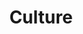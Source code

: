 ---
layout: category
id: culture
permalink: /culture/
title: Culture
nav: true
nav-order: 4
intro: It’s all well and good immersing yourself in gorgeous surroundings, but you’re probably after a little more meat than that; discover the most culturally-charged romantic escapes here...

banner:
  attribution: >
    <a href="#photo-link">Photo</a> by username / <a rel="nofollow" href="https://creativecommons.org/licenses/by/2.0/">CC BY</a>

feature:
  id: nuremberg
  title: Nuremberg
  description: Once the chosen seat of German kings, Nuremberg has always been a rather significant city in Germany's history. The cultural riches are evident; magnificent churches, rows of painted medieval buildings and a vast castle add a fairytale touch to any sightseeing wander. Treasures fill the city’s esteemed museums and galleries, steeped in a culture of flourishing arts – Albrecht Dürer lived here, one of the most significant Renaissance artists outside of Italy. Cafes and bierkellers buzz with excitement, with grand squares a focal point of community revelry. Nuremberg is a wonderfully historic and culturally-charged destination.
  airport: AIRPORT NAME
  image-attribution: >
    <a href="#photo-link">Photo</a> by username / <a rel="nofollow" href="https://creativecommons.org/licenses/by/2.0/">CC BY</a>
  topics:
    - id: wurst
      title: Wurst
      description: Maybe not the most romantic meal out there, but if culture is what your interested in then wurst is what you’re going to get. Nuremberg is famed for its eponymous sausage, a foodie tradition that goes back centuries. You’ll find it dished up across town, from the street imbiss to the biergarten, but the formula remains unchanged. For a truly historic bite, head for Bratwurstglöcklein im Handwerkerhof ( a wursty mouthful of a name) where the beloved bratwurst has been dished up since 1313. That’s over 700 years of wurst and culture, served on a deliciously cabbage-y pewter plate.
      image-attribution: >
        <a href="#photo-link">Photo</a> by username / <a rel="nofollow" href="https://creativecommons.org/licenses/by/2.0/">CC BY</a>
    - id: medieval-romance
      title: Medieval Romance
      description: Though the war destroyed a great many of Nuremberg’s old buildings, many were painstakingly rebuilt brick-by-brick. It’s undeniable that the city retains its old-world grandeur; turrets and spires, brightly-painted timber-framed shops, and of course, the grand castle. Marvel at the rich interiors and intricate facades of the city’s three medieval churches, the Frauenkirche, St Lorenz, and the oldest, the 13th-century St Sebalduskirche. Walk the old city walls, marvel at the ostentatious 14th-century fountain in the main square, and have a beer in the river-spanning, 700-year-old hospital-turned-bar.
      image-attribution: >
        <a href="#photo-link">Photo</a> by username / <a rel="nofollow" href="https://creativecommons.org/licenses/by/2.0/">CC BY</a>
    - id: twentieth-century-history
      title: 20th Century History
      description: There’s no escaping Nuremberg’s dark past. But confronting it and understanding it is something the modern city excels at. The nazi parade grounds are an interesting spectacle, their vastness and striking architecture adding context to the megolomanical rallies of the thirties. The nearby Documentation Centre goes even further, with an incredible exhibition delving into the cult of personality of Hitler. Then there’s the eponymous trials; a visit to the courtroom is a good way to round off any sift through this dark past, where justice prevailed and Germany began to start on its journey of rebuilding itself into the vibrant, diverse and brilliant place that it is today.
      image-attribution: >
        <a href="#photo-link">Photo</a> by username / <a rel="nofollow" href="https://creativecommons.org/licenses/by/2.0/">CC BY</a>

destinations:
  - id: trier
    title: Trier
    description: The oldest city in Germany is filled with UNESCO sites, from ancient Roman bath complexes and vast Gothic churches. Set on the banks of the Mosel and surrounded by vine-clad hills, the old town is a heady mix of histories, with Roman relics galore (impressively preserved) rubbing shoulders with medieval masterpieces. Highlights include the vast Roman gate, the Porta Nigra, and the Gothic sprawl of Germany’s oldest cathedral.
    airport: AIRPORT NAME
    image-attribution: >
      <a href="#photo-link">Photo</a> by username / <a rel="nofollow" href="https://creativecommons.org/licenses/by/2.0/">CC BY</a>
  - id: potsdam
    title: Potsdam
    description: Slung between two arms of the Havel river, Potsdam is a grandiose aristocratic playground, a statement to the power of Brandenburg. Surprisingly close to Berlin, the UNESCO world heritage site mixes dazzling palaces and beguiling landscaped gardens, earning it the moniker the German Versailles. But it’s not all Baroque pomp; explore the Dutch Quarter, filled with red-brick boutiques and cafes, or take a peek at the Tudor-revival Russian Quarter. From beguiling parklands and palaces, to architecturally diverse neighbourhoods filled with great dining and drinking options, Potsdam is a surprising Berlin outlier.
    airport: AIRPORT NAME
    image-attribution: >
      <a href="#photo-link">Photo</a> by username / <a rel="nofollow" href="https://creativecommons.org/licenses/by/2.0/">CC BY</a>
  - id: bremen
    title: Bremen
    description: Bremen is a dynamic mix of styles and tastes, where history and modernity rub shoulders to create impressive cultural pursuits. Cobbled and labyrinthine medieval lanes hide down-to-earth bars and cute cafes, riverside promenades are the setting of flea markets and beer gardens, and artisan workshops line the art deco streets of Bremen’s expressionist quarter. With so much going on it might be surprising to hear that Bremen has a casual, village feel to it; a quality that makes for a truly inspired weekend away.
    airport: AIRPORT NAME
    image-attribution: >
      <a href="#photo-link">Photo</a> by username / <a rel="nofollow" href="https://creativecommons.org/licenses/by/2.0/">CC BY</a>
  - id: gorlitz
    title: Görlitz
    description: Pastel baroque facades line cobbled streets, art nouveau public buildings evoke an old-world grandeur, and an east-meets-west split diversifies the town further. Emerging unscathed from world wars, Görlitz is a playbook of architectural styles; but the war did leave one scar, one that now makes for a fascinating cultural hotbed. The river is now the border between Germany and Poland, with the now Polish half of Görlitz just a bridge away...
    airport: AIRPORT NAME
    image-attribution: >
      <a href="#photo-link">Photo</a> by username / <a rel="nofollow" href="https://creativecommons.org/licenses/by/2.0/">CC BY</a>
---